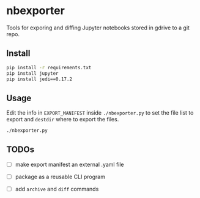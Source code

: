 # nbexporter
Tools for exporing and diffing Jupyter notebooks stored in gdrive to a git repo.



## Install

```bash
pip install -r requirements.txt
pip install jupyter
pip install jedi==0.17.2
```


## Usage

Edit the info in `EXPORT_MANIFEST` inside `./nbexporter.py` to set the file list
to export and `destdir` where to export the files.

```bash
./nbexporter.py
```


TODOs
-----

- [ ] make export manifest an external .yaml file
- [ ] package as a reusable CLI program
- [ ] add `archive` and `diff` commands

 
